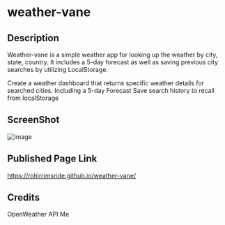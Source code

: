# weather-vane

## Description
Weather-vane is a simple weather app for looking up the weather by city, state, country.  It includes a 5-day forecast as well as saving previous city searches by utilizing LocalStorage.  


Create a weather dashboard that returns specific weather details for searched cities.
Including a 5-day Forecast
Save search history to recall from localStorage

## ScreenShot
![[image](https://user-images.githubusercontent.com/96882225/173377978-acd23fb4-2bca-4fff-969a-9f81149aa1d7.png)](https://rohirrimsride.github.io/weather-vane/)


## Published Page Link
https://rohirrimsride.github.io/weather-vane/

## Credits
OpenWeather API
Me
